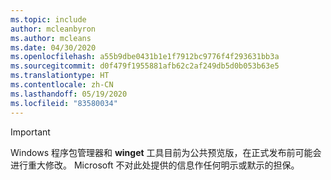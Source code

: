 ```yaml
---
ms.topic: include
author: mcleanbyron
ms.author: mcleans
ms.date: 04/30/2020
ms.openlocfilehash: a55b9dbe0431b1e1f7912bc9776f4f293631bb3a
ms.sourcegitcommit: d0f479f1955881afb62c2af249db5d0b053b63e5
ms.translationtype: HT
ms.contentlocale: zh-CN
ms.lasthandoff: 05/19/2020
ms.locfileid: "83580034"
---
```

> [!IMPORTANT]
> Windows 程序包管理器和 **winget** 工具目前为公共预览版，在正式发布前可能会进行重大修改。 Microsoft 不对此处提供的信息作任何明示或默示的担保。
